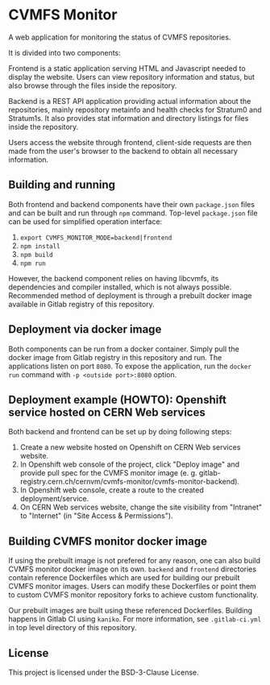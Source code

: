 # CVMFS Monitor

A web application for monitoring the status of CVMFS repositories.

It is divided into two components:

Frontend is a static application serving HTML and Javascript needed to display the website.
Users can view repository information and status, but also browse through the files inside the repository. 

Backend is a REST API application providing actual information about the repositories, mainly repository metainfo and health checks for Stratum0 and Stratum1s. It also provides stat information and directory
listings for files inside the repository.

Users access the website through frontend, client-side requests are then made from the user's browser to the backend to obtain all necessary information.

## Building and running

Both frontend and backend components have their own `package.json` files and can be built and run through `npm` command. Top-level `package.json` file can be used for simplified operation interface:

1. `export CVMFS_MONITOR_MODE=backend|frontend`
2. `npm install`
3. `npm build`
4. `npm run`

However, the backend component relies on having libcvmfs, its dependencies and compiler installed,
which is not always possible. Recommended method of deployment is through a prebuilt docker
image available in Gitlab registry of this repository.

## Deployment via docker image

Both components can be run from a docker container. Simply pull the docker image from Gitlab registry in this repository and run. The applications listen on port `8080`. To expose the application, run the `docker run` command with `-p <outside port>:8080` option.

## Deployment example (HOWTO): Openshift service hosted on CERN Web services

Both backend and frontend can be set up by doing following steps: 

1. Create a new website hosted on Openshift on CERN Web services website.
2. In Openshift web console of the project, click "Deploy image" and provide pull spec for the CVMFS monitor image (e. g. gitlab-registry.cern.ch/cernvm/cvmfs-monitor/cvmfs-monitor-backend).
3. In Openshift web console, create a route to the created deployment/service.
4. On CERN Web services website, change the site visibility from "Intranet" to "Internet" (in "Site Access & Permissions").

## Building CVMFS monitor docker image

If using the prebuilt image is not prefered for any reason, one can also build CVMFS monitor docker image
on its own. `backend` and `frontend` directories contain reference Dockerfiles which are used for building
our prebuilt CVMFS monitor images. Users can modify these Dockerfiles or point them to custom CVMFS monitor
repository forks to achieve custom functionality.

Our prebuilt images are built using these referenced Dockerfiles. Building happens in Gitlab CI using `kaniko`. For more information, see `.gitlab-ci.yml` in top level directory of this repository. 

## License
This project is licensed under the BSD-3-Clause License.

